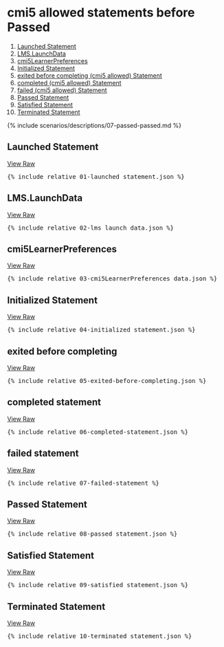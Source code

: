 ---
---

# cmi5 allowed statements before Passed

1. [Launched Statement](#launched-statement)
1. [LMS.LaunchData](#lmslaunchdata)
1. [cmi5LearnerPreferences](#cmi5learnerpreferences)
1. [Initialized Statement](#initialized-statement)
1. [exited before completing (cmi5 allowed) Statement](#exited-before-completing)
1. [completed (cmi5 allowed) Statement](#completed-statement)
1. [failed (cmi5 allowed) Statement](#failed-statement)
1. [Passed Statement](#passed-statement)
1. [Satisfied Statement](#satisfied-statement)
1. [Terminated Statement](#terminated-statement)

{% include scenarios/descriptions/07-passed-passed.md %}

## Launched Statement

[View Raw](01-launched_statement.json)

<pre>
{% include_relative 01-launched_statement.json %}
</pre>

## LMS.LaunchData

[View Raw](02-lms_launch_data.json)

<pre>
{% include_relative 02-lms_launch_data.json %}
</pre>

## cmi5LearnerPreferences

[View Raw](03-cmi5LearnerPreferences_data.jsonn)

<pre>
{% include_relative 03-cmi5LearnerPreferences_data.json %}
</pre>

## Initialized Statement

[View Raw](04-initialized_statement.json)

<pre>
{% include_relative 04-initialized_statement.json %}
</pre>

## exited before completing

[View Raw](05-exited-before-completing.json)

<pre>
{% include_relative 05-exited-before-completing.json %}
</pre>

## completed statement

[View Raw](06-completed-statement.json)

<pre>
{% include_relative 06-completed-statement.json %}
</pre>

## failed statement

[View Raw](07-failed-statement.json)

<pre>
{% include_relative 07-failed-statement %}
</pre>

## Passed Statement

[View Raw](08-passed_statement.json)

<pre>
{% include_relative 08-passed_statement.json %}
</pre>

## Satisfied Statement

[View Raw](09-satisfied_statement.json)

<pre>
{% include_relative 09-satisfied_statement.json %}
</pre>

## Terminated Statement

[View Raw](10-terminated_statement.json)

<pre>
{% include_relative 10-terminated_statement.json %}
</pre>

